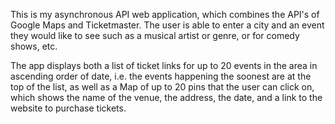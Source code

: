 This is my asynchronous API web application, which combines the API's of Google Maps and Ticketmaster. The user is able to enter a city and an event they would like to see such as a musical artist or genre, or for comedy shows, etc. 

The app displays both a list of ticket links for up to 20 events in the area in ascending order of date, i.e. the events happening the soonest are at the top of the list, as well as a Map of up to 20 pins that the user can click on, which shows the name of the venue, the address, the date, and a link to the website to purchase tickets. 